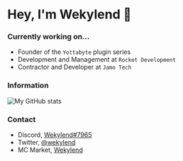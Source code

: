 # Hey, I'm Wekylend 👋

### Currently working on...
* Founder of the `Yottabyte` plugin series
* Development and Management at `Rocket Development`
* Contractor and Developer at `Jamo Tech` 

### Information
![My GitHub stats](https://github-readme-stats.vercel.app/api?username=wekylend&count_private=true&theme=github_dark)

### Contact
* Discord, [Wekylend#7965](https://discord.gg/gntMFqnZyj)
* Twitter, [@wekylend](https://twitter.com/wekylend)
* MC Market, [Wekylend](https://www.mc-market.org/members/106892/)
